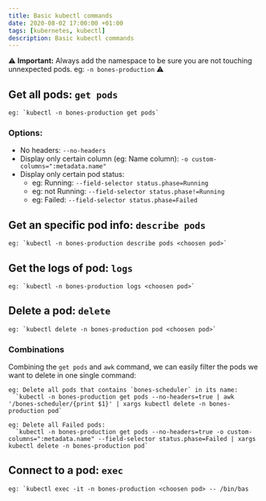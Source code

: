```yaml
---
title: Basic kubectl commands
date: 2020-08-02 17:00:00 +01:00
tags: [kubernetes, kubectl]
description: Basic kubectl commands
---
```


⚠️ **Important:** Always add the namespace to be sure you are not touching unnexpected pods. eg: `-n bones-production` ⚠️

## Get all pods: `get pods`
```
eg: `kubectl -n bones-production get pods`
```

### Options:
- No headers: `--no-headers`
- Display only certain column (eg: Name column): `-o custom-columns=":metadata.name"`
- Display only certain pod status:
  - eg: Running: `--field-selector status.phase=Running`
  - eg: not Running: `--field-selector status.phase!=Running`
  - eg: Failed: `--field-selector status.phase=Failed`

## Get an specific pod info: `describe pods`
```
eg: `kubectl -n bones-production describe pods <choosen pod>`
```

## Get the logs of pod: `logs`
```
eg: `kubectl -n bones-production logs <choosen pod>`
```

## Delete a pod: `delete`
```
eg: `kubectl delete -n bones-production pod <choosen pod>`
```


### Combinations
Combining the `get pods` and `awk` command, we can easily filter the pods we want to delete in one single command:


```
eg: Delete all pods that contains `bones-scheduler` in its name:
  `kubectl -n bones-production get pods --no-headers=true | awk '/bones-scheduler/{print $1}' | xargs kubectl delete -n bones-production pod`
```

```
eg: Delete all Failed pods:
  `kubectl -n bones-production get pods --no-headers=true -o custom-columns=":metadata.name" --field-selector status.phase=Failed | xargs kubectl delete -n bones-production pod`
  ```

## Connect to a pod: `exec`
```
eg: `kubectl exec -it -n bones-production <choosen pod> -- /bin/bas
```
